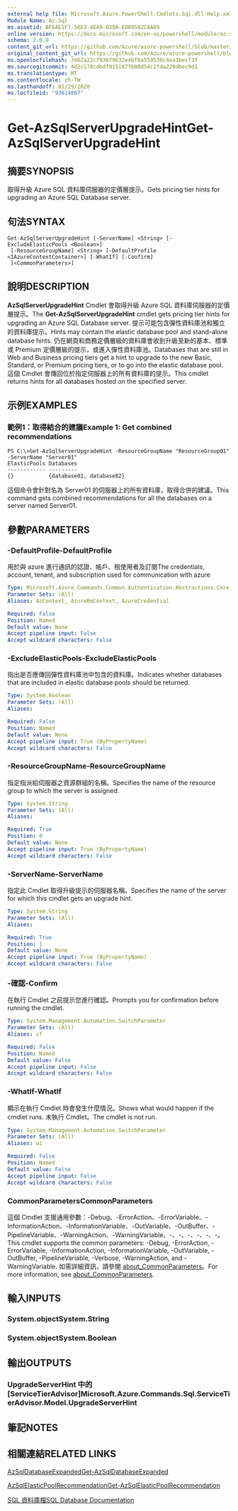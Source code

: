 ```yaml
---
external help file: Microsoft.Azure.PowerShell.Cmdlets.Sql.dll-Help.xml
Module Name: Az.Sql
ms.assetid: BFEAE1F7-56E3-4EA9-B39A-ED09582C8A09
online version: https://docs.microsoft.com/en-us/powershell/module/az.sql/get-azsqlserverupgradehint
schema: 2.0.0
content_git_url: https://github.com/Azure/azure-powershell/blob/master/src/Sql/Sql/help/Get-AzSqlServerUpgradeHint.md
original_content_git_url: https://github.com/Azure/azure-powershell/blob/master/src/Sql/Sql/help/Get-AzSqlServerUpgradeHint.md
ms.openlocfilehash: 3462a22c793679632e4bf0a559530c4ea1becf3f
ms.sourcegitcommit: 4d2c178cd6df9151877b08d54c1f4a228dbec9d1
ms.translationtype: MT
ms.contentlocale: zh-TW
ms.lasthandoff: 01/29/2020
ms.locfileid: "93614867"
---
```

# <span data-ttu-id="bb2cd-101">Get-AzSqlServerUpgradeHint</span><span class="sxs-lookup"><span data-stu-id="bb2cd-101">Get-AzSqlServerUpgradeHint</span></span>

## <span data-ttu-id="bb2cd-102">摘要</span><span class="sxs-lookup"><span data-stu-id="bb2cd-102">SYNOPSIS</span></span>
<span data-ttu-id="bb2cd-103">取得升級 Azure SQL 資料庫伺服器的定價層提示。</span><span class="sxs-lookup"><span data-stu-id="bb2cd-103">Gets pricing tier hints for upgrading an Azure SQL Database server.</span></span>

## <span data-ttu-id="bb2cd-104">句法</span><span class="sxs-lookup"><span data-stu-id="bb2cd-104">SYNTAX</span></span>

```
Get-AzSqlServerUpgradeHint [-ServerName] <String> [-ExcludeElasticPools <Boolean>]
 [-ResourceGroupName] <String> [-DefaultProfile <IAzureContextContainer>] [-WhatIf] [-Confirm]
 [<CommonParameters>]
```

## <span data-ttu-id="bb2cd-105">說明</span><span class="sxs-lookup"><span data-stu-id="bb2cd-105">DESCRIPTION</span></span>
<span data-ttu-id="bb2cd-106">**AzSqlServerUpgradeHint** Cmdlet 會取得升級 Azure SQL 資料庫伺服器的定價層提示。</span><span class="sxs-lookup"><span data-stu-id="bb2cd-106">The **Get-AzSqlServerUpgradeHint** cmdlet gets pricing tier hints for upgrading an Azure SQL Database server.</span></span>
<span data-ttu-id="bb2cd-107">提示可能包含彈性資料庫池和獨立的資料庫提示。</span><span class="sxs-lookup"><span data-stu-id="bb2cd-107">Hints may contain the elastic database pool and stand-alone database hints.</span></span>
<span data-ttu-id="bb2cd-108">仍在網頁和商務定價層級的資料庫會收到升級至新的基本、標準或 Premium 定價層級的提示，或進入彈性資料庫池。</span><span class="sxs-lookup"><span data-stu-id="bb2cd-108">Databases that are still in Web and Business pricing tiers get a hint to upgrade to the new Basic, Standard, or Premium pricing tiers, or to go into the elastic database pool.</span></span>
<span data-ttu-id="bb2cd-109">這個 Cmdlet 會傳回位於指定伺服器上的所有資料庫的提示。</span><span class="sxs-lookup"><span data-stu-id="bb2cd-109">This cmdlet returns hints for all databases hosted on the specified server.</span></span>

## <span data-ttu-id="bb2cd-110">示例</span><span class="sxs-lookup"><span data-stu-id="bb2cd-110">EXAMPLES</span></span>

### <span data-ttu-id="bb2cd-111">範例1：取得結合的建議</span><span class="sxs-lookup"><span data-stu-id="bb2cd-111">Example 1: Get combined recommendations</span></span>
```
PS C:\>Get-AzSqlServerUpgradeHint -ResourceGroupName "ResourceGroup01" -ServerName "Server01"
ElasticPools Databases           
------------ ---------           
{}           {database01, database02}
```

<span data-ttu-id="bb2cd-112">這個命令會針對名為 Server01 的伺服器上的所有資料庫，取得合併的建議。</span><span class="sxs-lookup"><span data-stu-id="bb2cd-112">This command gets combined recommendations for all the databases on a server named Server01.</span></span>

## <span data-ttu-id="bb2cd-113">參數</span><span class="sxs-lookup"><span data-stu-id="bb2cd-113">PARAMETERS</span></span>

### <span data-ttu-id="bb2cd-114">-DefaultProfile</span><span class="sxs-lookup"><span data-stu-id="bb2cd-114">-DefaultProfile</span></span>
<span data-ttu-id="bb2cd-115">用於與 azure 進行通訊的認證、帳戶、租使用者及訂閱</span><span class="sxs-lookup"><span data-stu-id="bb2cd-115">The credentials, account, tenant, and subscription used for communication with azure</span></span>

```yaml
Type: Microsoft.Azure.Commands.Common.Authentication.Abstractions.Core.IAzureContextContainer
Parameter Sets: (All)
Aliases: AzContext, AzureRmContext, AzureCredential

Required: False
Position: Named
Default value: None
Accept pipeline input: False
Accept wildcard characters: False
```

### <span data-ttu-id="bb2cd-116">-ExcludeElasticPools</span><span class="sxs-lookup"><span data-stu-id="bb2cd-116">-ExcludeElasticPools</span></span>
<span data-ttu-id="bb2cd-117">指出是否應傳回彈性資料庫池中包含的資料庫。</span><span class="sxs-lookup"><span data-stu-id="bb2cd-117">Indicates whether databases that are included in elastic database pools should be returned.</span></span>

```yaml
Type: System.Boolean
Parameter Sets: (All)
Aliases:

Required: False
Position: Named
Default value: None
Accept pipeline input: True (ByPropertyName)
Accept wildcard characters: False
```

### <span data-ttu-id="bb2cd-118">-ResourceGroupName</span><span class="sxs-lookup"><span data-stu-id="bb2cd-118">-ResourceGroupName</span></span>
<span data-ttu-id="bb2cd-119">指定指派給伺服器之資源群組的名稱。</span><span class="sxs-lookup"><span data-stu-id="bb2cd-119">Specifies the name of the resource group to which the server is assigned.</span></span>

```yaml
Type: System.String
Parameter Sets: (All)
Aliases:

Required: True
Position: 0
Default value: None
Accept pipeline input: True (ByPropertyName)
Accept wildcard characters: False
```

### <span data-ttu-id="bb2cd-120">-ServerName</span><span class="sxs-lookup"><span data-stu-id="bb2cd-120">-ServerName</span></span>
<span data-ttu-id="bb2cd-121">指定此 Cmdlet 取得升級提示的伺服器名稱。</span><span class="sxs-lookup"><span data-stu-id="bb2cd-121">Specifies the name of the server for which this cmdlet gets an upgrade hint.</span></span>

```yaml
Type: System.String
Parameter Sets: (All)
Aliases:

Required: True
Position: 1
Default value: None
Accept pipeline input: True (ByPropertyName)
Accept wildcard characters: False
```

### <span data-ttu-id="bb2cd-122">-確認</span><span class="sxs-lookup"><span data-stu-id="bb2cd-122">-Confirm</span></span>
<span data-ttu-id="bb2cd-123">在執行 Cmdlet 之前提示您進行確認。</span><span class="sxs-lookup"><span data-stu-id="bb2cd-123">Prompts you for confirmation before running the cmdlet.</span></span>

```yaml
Type: System.Management.Automation.SwitchParameter
Parameter Sets: (All)
Aliases: cf

Required: False
Position: Named
Default value: False
Accept pipeline input: False
Accept wildcard characters: False
```

### <span data-ttu-id="bb2cd-124">-WhatIf</span><span class="sxs-lookup"><span data-stu-id="bb2cd-124">-WhatIf</span></span>
<span data-ttu-id="bb2cd-125">顯示在執行 Cmdlet 時會發生什麼情況。</span><span class="sxs-lookup"><span data-stu-id="bb2cd-125">Shows what would happen if the cmdlet runs.</span></span>
<span data-ttu-id="bb2cd-126">未執行 Cmdlet。</span><span class="sxs-lookup"><span data-stu-id="bb2cd-126">The cmdlet is not run.</span></span>

```yaml
Type: System.Management.Automation.SwitchParameter
Parameter Sets: (All)
Aliases: wi

Required: False
Position: Named
Default value: False
Accept pipeline input: False
Accept wildcard characters: False
```

### <span data-ttu-id="bb2cd-127">CommonParameters</span><span class="sxs-lookup"><span data-stu-id="bb2cd-127">CommonParameters</span></span>
<span data-ttu-id="bb2cd-128">這個 Cmdlet 支援通用參數：-Debug、-ErrorAction、-ErrorVariable、-InformationAction、-InformationVariable、-OutVariable、-OutBuffer、-PipelineVariable、-WarningAction、-WarningVariable、-、-、-、-、-、-。</span><span class="sxs-lookup"><span data-stu-id="bb2cd-128">This cmdlet supports the common parameters: -Debug, -ErrorAction, -ErrorVariable, -InformationAction, -InformationVariable, -OutVariable, -OutBuffer, -PipelineVariable, -Verbose, -WarningAction, and -WarningVariable.</span></span> <span data-ttu-id="bb2cd-129">如需詳細資訊，請參閱 [about_CommonParameters](https://go.microsoft.com/fwlink/?LinkID=113216)。</span><span class="sxs-lookup"><span data-stu-id="bb2cd-129">For more information, see [about_CommonParameters](https://go.microsoft.com/fwlink/?LinkID=113216).</span></span>

## <span data-ttu-id="bb2cd-130">輸入</span><span class="sxs-lookup"><span data-stu-id="bb2cd-130">INPUTS</span></span>

### <span data-ttu-id="bb2cd-131">System.object</span><span class="sxs-lookup"><span data-stu-id="bb2cd-131">System.String</span></span>

### <span data-ttu-id="bb2cd-132">System.object</span><span class="sxs-lookup"><span data-stu-id="bb2cd-132">System.Boolean</span></span>

## <span data-ttu-id="bb2cd-133">輸出</span><span class="sxs-lookup"><span data-stu-id="bb2cd-133">OUTPUTS</span></span>

### <span data-ttu-id="bb2cd-134">UpgradeServerHint 中的 [ServiceTierAdvisor]</span><span class="sxs-lookup"><span data-stu-id="bb2cd-134">Microsoft.Azure.Commands.Sql.ServiceTierAdvisor.Model.UpgradeServerHint</span></span>

## <span data-ttu-id="bb2cd-135">筆記</span><span class="sxs-lookup"><span data-stu-id="bb2cd-135">NOTES</span></span>

## <span data-ttu-id="bb2cd-136">相關連結</span><span class="sxs-lookup"><span data-stu-id="bb2cd-136">RELATED LINKS</span></span>

[<span data-ttu-id="bb2cd-137">AzSqlDatabaseExpanded</span><span class="sxs-lookup"><span data-stu-id="bb2cd-137">Get-AzSqlDatabaseExpanded</span></span>](./Get-AzSqlDatabaseExpanded.md)

[<span data-ttu-id="bb2cd-138">AzSqlElasticPoolRecommendation</span><span class="sxs-lookup"><span data-stu-id="bb2cd-138">Get-AzSqlElasticPoolRecommendation</span></span>](./Get-AzSqlElasticPoolRecommendation.md)

[<span data-ttu-id="bb2cd-139">SQL 資料庫檔</span><span class="sxs-lookup"><span data-stu-id="bb2cd-139">SQL Database Documentation</span></span>](https://docs.microsoft.com/azure/sql-database/)


